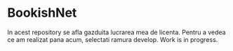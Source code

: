 # BookishNet
In acest repository se afla gazduita lucrarea mea de licenta. Pentru a vedea ce am realizat pana acum, selectati ramura develop. Work is in progress.
